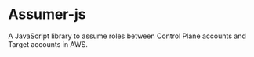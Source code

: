 # Assumer-js

A JavaScript library to assume roles between Control Plane accounts and Target accounts in AWS.
